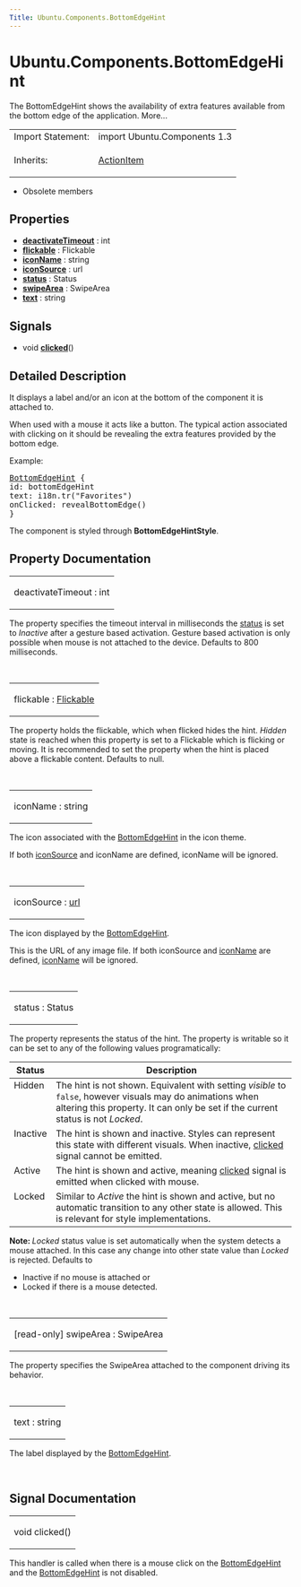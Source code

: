```yaml
---
Title: Ubuntu.Components.BottomEdgeHint
---
```


# Ubuntu.Components.BottomEdgeHint

<span class="subtitle"></span>
<!-- $$$BottomEdgeHint-brief -->
<p>The BottomEdgeHint shows the availability of extra features available from the bottom edge of the application. More...</p>
<!-- @@@BottomEdgeHint -->
<table class="alignedsummary">
<tr><td class="memItemLeft rightAlign topAlign"> Import Statement:</td><td class="memItemRight bottomAlign"> import Ubuntu.Components 1.3</td></tr><tr><td class="memItemLeft rightAlign topAlign"> Inherits:</td><td class="memItemRight bottomAlign"> <p><a href="Ubuntu.Components.ActionItem.md">ActionItem</a></p>
</td></tr></table><ul>
<li>Obsolete members</li>
</ul>
<h2 id="properties">Properties</h2>
<ul>
<li class="fn"><b><b><a href="#deactivateTimeout-prop">deactivateTimeout</a></b></b> : int</li>
<li class="fn"><b><b><a href="#flickable-prop">flickable</a></b></b> : Flickable</li>
<li class="fn"><b><b><a href="#iconName-prop">iconName</a></b></b> : string</li>
<li class="fn"><b><b><a href="#iconSource-prop">iconSource</a></b></b> : url</li>
<li class="fn"><b><b><a href="#status-prop">status</a></b></b> : Status</li>
<li class="fn"><b><b><a href="#swipeArea-prop">swipeArea</a></b></b> : SwipeArea</li>
<li class="fn"><b><b><a href="#text-prop">text</a></b></b> : string</li>
</ul>
<h2 id="signals">Signals</h2>
<ul>
<li class="fn">void <b><b><a href="#clicked-signal">clicked</a></b></b>()</li>
</ul>
<!-- $$$BottomEdgeHint-description -->
<h2 id="details">Detailed Description</h2>
</p>
<p>It displays a label and/or an icon at the bottom of the component it is attached to.</p>
<p>When used with a mouse it acts like a button. The typical action associated with clicking on it should be revealing the extra features provided by the bottom edge.</p>
<p>Example:</p>
<pre class="qml"><span class="type"><a href="index.html">BottomEdgeHint</a></span> {
<span class="name">id</span>: <span class="name">bottomEdgeHint</span>
<span class="name">text</span>: <span class="name">i18n</span>.<span class="name">tr</span>(<span class="string">&quot;Favorites&quot;</span>)
<span class="name">onClicked</span>: <span class="name">revealBottomEdge</span>()
}</pre>
<p>The component is styled through <b>BottomEdgeHintStyle</b>.</p>
<!-- @@@BottomEdgeHint -->
<h2>Property Documentation</h2>
<!-- $$$deactivateTimeout -->
<table class="qmlname"><tr valign="top" id="deactivateTimeout-prop"><td class="tblQmlPropNode"><p><span class="name">deactivateTimeout</span> : <span class="type">int</span></p></td></tr></table><p>The property specifies the timeout interval in milliseconds the <a href="#status-prop">status</a> is set to <i>Inactive</i> after a gesture based activation. Gesture based activation is only possible when mouse is not attached to the device. Defaults to 800 milliseconds.</p>
<!-- @@@deactivateTimeout -->
<br/>
<!-- $$$flickable -->
<table class="qmlname"><tr valign="top" id="flickable-prop"><td class="tblQmlPropNode"><p><span class="name">flickable</span> : <span class="type"><a href="QtQuick.Flickable.md">Flickable</a></span></p></td></tr></table><p>The property holds the flickable, which when flicked hides the hint. <i>Hidden</i> state is reached when this property is set to a Flickable which is flicking or moving. It is recommended to set the property when the hint is placed above a flickable content. Defaults to null.</p>
<!-- @@@flickable -->
<br/>
<!-- $$$iconName -->
<table class="qmlname"><tr valign="top" id="iconName-prop"><td class="tblQmlPropNode"><p><span class="name">iconName</span> : <span class="type">string</span></p></td></tr></table><p>The icon associated with the <a href="index.html">BottomEdgeHint</a> in the icon theme.</p>
<p>If both <a href="#iconSource-prop">iconSource</a> and iconName are defined, iconName will be ignored.</p>
<!-- @@@iconName -->
<br/>
<!-- $$$iconSource -->
<table class="qmlname"><tr valign="top" id="iconSource-prop"><td class="tblQmlPropNode"><p><span class="name">iconSource</span> : <span class="type"><a href="http://doc.qt.io/qt-5/qml-url.html">url</a></span></p></td></tr></table><p>The icon displayed by the <a href="index.html">BottomEdgeHint</a>.</p>
<p>This is the URL of any image file. If both iconSource and <a href="#iconName-prop">iconName</a> are defined, <a href="#iconName-prop">iconName</a> will be ignored.</p>
<!-- @@@iconSource -->
<br/>
<!-- $$$status -->
<table class="qmlname"><tr valign="top" id="status-prop"><td class="tblQmlPropNode"><p><span class="name">status</span> : <span class="type">Status</span></p></td></tr></table><p>The property represents the status of the hint. The property is writable so it can be set to any of the following values programatically:</p>
<table class="generic">
<thead><tr class="qt-style"><th >Status</th><th >Description</th></tr></thead>
<tr valign="top"><td >Hidden</td><td >The hint is not shown. Equivalent with setting <i>visible</i> to <code>false</code>, however visuals may do animations when altering this property. It can only be set if the current status is not <i>Locked</i>.</td></tr>
<tr valign="top"><td >Inactive</td><td >The hint is shown and inactive. Styles can represent this state with different visuals. When inactive, <a href="#clicked-signal">clicked</a> signal cannot be emitted.</td></tr>
<tr valign="top"><td >Active</td><td >The hint is shown and active, meaning <a href="#clicked-signal">clicked</a> signal is emitted when clicked with mouse.</td></tr>
<tr valign="top"><td >Locked</td><td >Similar to <i>Active</i> the hint is shown and active, but no automatic transition to any other state is allowed. This is relevant for style implementations.</td></tr>
</table>
<p><b>Note: </b><i>Locked</i> status value is set automatically when the system detects a mouse attached. In this case any change into other state value than <i>Locked</i> is rejected. Defaults to</p><ul>
<li>Inactive if no mouse is attached or</li>
<li>Locked if there is a mouse detected.</li>
</ul>
<!-- @@@status -->
<br/>
<!-- $$$swipeArea -->
<table class="qmlname"><tr valign="top" id="swipeArea-prop"><td class="tblQmlPropNode"><p><span class="qmlreadonly">[read-only] </span><span class="name">swipeArea</span> : <span class="type">SwipeArea</span></p></td></tr></table><p>The property specifies the SwipeArea attached to the component driving its behavior.</p>
<!-- @@@swipeArea -->
<br/>
<!-- $$$text -->
<table class="qmlname"><tr valign="top" id="text-prop"><td class="tblQmlPropNode"><p><span class="name">text</span> : <span class="type">string</span></p></td></tr></table><p>The label displayed by the <a href="index.html">BottomEdgeHint</a>.</p>
<!-- @@@text -->
<br/>
<h2>Signal Documentation</h2>
<!-- $$$clicked -->
<table class="qmlname"><tr valign="top" id="clicked-signal"><td class="tblQmlFuncNode"><p><span class="type">void</span> <span class="name">clicked</span>()</p></td></tr></table><p>This handler is called when there is a mouse click on the <a href="index.html">BottomEdgeHint</a> and the <a href="index.html">BottomEdgeHint</a> is not disabled.</p>
<!-- @@@clicked -->
<br/>
